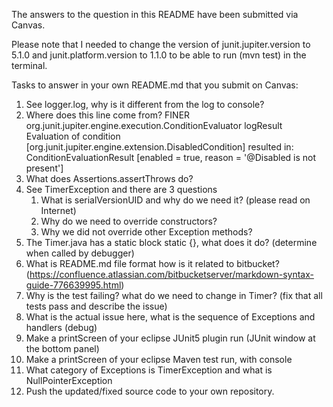 The answers to the question in this README have been submitted via Canvas.

Please note that I needed to change the version of junit.jupiter.version to 5.1.0 and junit.platform.version to 1.1.0 to be able to run (mvn test) in the terminal.

Tasks to answer in your own README.md that you submit on Canvas:

1.  See logger.log, why is it different from the log to console?
1.  Where does this line come from? FINER org.junit.jupiter.engine.execution.ConditionEvaluator logResult Evaluation of condition [org.junit.jupiter.engine.extension.DisabledCondition] resulted in: ConditionEvaluationResult [enabled = true, reason = '@Disabled is not present']
1.  What does Assertions.assertThrows do?
1.  See TimerException and there are 3 questions
    1.  What is serialVersionUID and why do we need it? (please read on Internet)
    2.  Why do we need to override constructors?
    3.  Why we did not override other Exception methods?	
1.  The Timer.java has a static block static {}, what does it do? (determine when called by debugger)
1.  What is README.md file format how is it related to bitbucket? (https://confluence.atlassian.com/bitbucketserver/markdown-syntax-guide-776639995.html)
1.  Why is the test failing? what do we need to change in Timer? (fix that all tests pass and describe the issue)
1.  What is the actual issue here, what is the sequence of Exceptions and handlers (debug)
1.  Make a printScreen of your eclipse JUnit5 plugin run (JUnit window at the bottom panel) 
1.  Make a printScreen of your eclipse Maven test run, with console
1.  What category of Exceptions is TimerException and what is NullPointerException
1.  Push the updated/fixed source code to your own repository.
